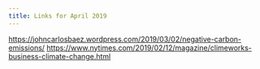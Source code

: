 ```yaml
---
title: Links for April 2019
---
```


https://johncarlosbaez.wordpress.com/2019/03/02/negative-carbon-emissions/
https://www.nytimes.com/2019/02/12/magazine/climeworks-business-climate-change.html